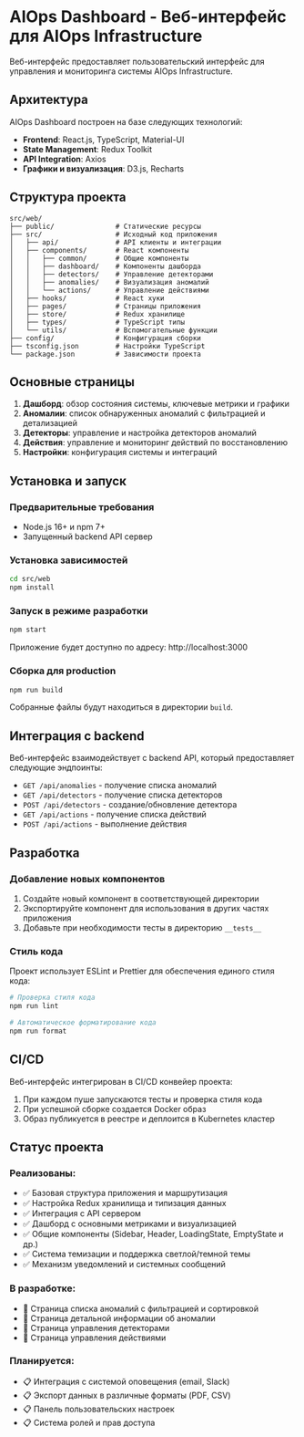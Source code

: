 # AIOps Dashboard - Веб-интерфейс для AIOps Infrastructure

Веб-интерфейс предоставляет пользовательский интерфейс для управления и мониторинга системы AIOps Infrastructure.

## Архитектура

AIOps Dashboard построен на базе следующих технологий:

- **Frontend**: React.js, TypeScript, Material-UI
- **State Management**: Redux Toolkit
- **API Integration**: Axios
- **Графики и визуализация**: D3.js, Recharts

## Структура проекта

```
src/web/
├── public/               # Статические ресурсы
├── src/                  # Исходный код приложения
│   ├── api/              # API клиенты и интеграции
│   ├── components/       # React компоненты
│   │   ├── common/       # Общие компоненты
│   │   ├── dashboard/    # Компоненты дашборда
│   │   ├── detectors/    # Управление детекторами
│   │   ├── anomalies/    # Визуализация аномалий
│   │   └── actions/      # Управление действиями
│   ├── hooks/            # React хуки
│   ├── pages/            # Страницы приложения
│   ├── store/            # Redux хранилище
│   ├── types/            # TypeScript типы
│   └── utils/            # Вспомогательные функции
├── config/               # Конфигурация сборки
├── tsconfig.json         # Настройки TypeScript
└── package.json          # Зависимости проекта
```

## Основные страницы

1. **Дашборд**: обзор состояния системы, ключевые метрики и графики
2. **Аномалии**: список обнаруженных аномалий с фильтрацией и детализацией
3. **Детекторы**: управление и настройка детекторов аномалий
4. **Действия**: управление и мониторинг действий по восстановлению
5. **Настройки**: конфигурация системы и интеграций

## Установка и запуск

### Предварительные требования

- Node.js 16+ и npm 7+
- Запущенный backend API сервер

### Установка зависимостей

```bash
cd src/web
npm install
```

### Запуск в режиме разработки

```bash
npm start
```

Приложение будет доступно по адресу: http://localhost:3000

### Сборка для production

```bash
npm run build
```

Собранные файлы будут находиться в директории `build`.

## Интеграция с backend

Веб-интерфейс взаимодействует с backend API, который предоставляет следующие эндпоинты:

- `GET /api/anomalies` - получение списка аномалий
- `GET /api/detectors` - получение списка детекторов
- `POST /api/detectors` - создание/обновление детектора
- `GET /api/actions` - получение списка действий
- `POST /api/actions` - выполнение действия

## Разработка

### Добавление новых компонентов

1. Создайте новый компонент в соответствующей директории
2. Экспортируйте компонент для использования в других частях приложения
3. Добавьте при необходимости тесты в директорию `__tests__`

### Стиль кода

Проект использует ESLint и Prettier для обеспечения единого стиля кода:

```bash
# Проверка стиля кода
npm run lint

# Автоматическое форматирование кода
npm run format
```

## CI/CD

Веб-интерфейс интегрирован в CI/CD конвейер проекта:

1. При каждом пуше запускаются тесты и проверка стиля кода
2. При успешной сборке создается Docker образ
3. Образ публикуется в реестре и деплоится в Kubernetes кластер

## Статус проекта

### Реализованы:

- ✅ Базовая структура приложения и маршрутизация
- ✅ Настройка Redux хранилища и типизация данных
- ✅ Интеграция с API сервером
- ✅ Дашборд с основными метриками и визуализацией
- ✅ Общие компоненты (Sidebar, Header, LoadingState, EmptyState и др.)
- ✅ Система темизации и поддержка светлой/темной темы
- ✅ Механизм уведомлений и системных сообщений

### В разработке:

- 🔄 Страница списка аномалий с фильтрацией и сортировкой
- 🔄 Страница детальной информации об аномалии
- 🔄 Страница управления детекторами
- 🔄 Страница управления действиями

### Планируется:

- 📋 Интеграция с системой оповещения (email, Slack)
- 📋 Экспорт данных в различные форматы (PDF, CSV)
- 📋 Панель пользовательских настроек
- 📋 Система ролей и прав доступа 